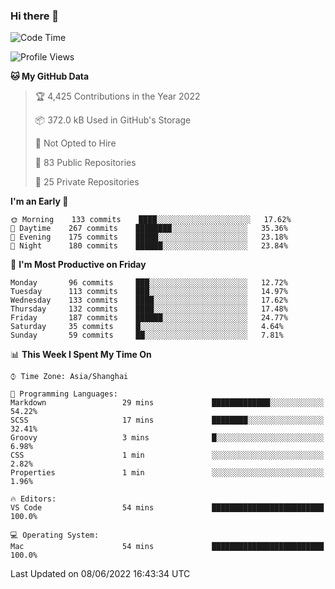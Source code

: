 ### Hi there 👋

<!--
**qbosen/qbosen** is a ✨ _special_ ✨ repository because its `README.md` (this file) appears on your GitHub profile.

Here are some ideas to get you started:

- 🔭 I’m currently working on ...
- 🌱 I’m currently learning ...
- 👯 I’m looking to collaborate on ...
- 🤔 I’m looking for help with ...
- 💬 Ask me about ...
- 📫 How to reach me: ...
- 😄 Pronouns: ...
- ⚡ Fun fact: ...
-->

<!--START_SECTION:waka-->
![Code Time](http://img.shields.io/badge/Code%20Time-0%20secs-blue)

![Profile Views](http://img.shields.io/badge/Profile%20Views-2-blue)

**🐱 My GitHub Data** 

> 🏆 4,425 Contributions in the Year 2022
 > 
> 📦 372.0 kB Used in GitHub's Storage 
 > 
> 🚫 Not Opted to Hire
 > 
> 📜 83 Public Repositories 
 > 
> 🔑 25 Private Repositories  
 > 
**I'm an Early 🐤** 

```text
🌞 Morning    133 commits    ████░░░░░░░░░░░░░░░░░░░░░   17.62% 
🌆 Daytime    267 commits    ████████░░░░░░░░░░░░░░░░░   35.36% 
🌃 Evening    175 commits    █████░░░░░░░░░░░░░░░░░░░░   23.18% 
🌙 Night      180 commits    ██████░░░░░░░░░░░░░░░░░░░   23.84%

```
📅 **I'm Most Productive on Friday** 

```text
Monday       96 commits     ███░░░░░░░░░░░░░░░░░░░░░░   12.72% 
Tuesday      113 commits    ███░░░░░░░░░░░░░░░░░░░░░░   14.97% 
Wednesday    133 commits    ████░░░░░░░░░░░░░░░░░░░░░   17.62% 
Thursday     132 commits    ████░░░░░░░░░░░░░░░░░░░░░   17.48% 
Friday       187 commits    ██████░░░░░░░░░░░░░░░░░░░   24.77% 
Saturday     35 commits     █░░░░░░░░░░░░░░░░░░░░░░░░   4.64% 
Sunday       59 commits     ██░░░░░░░░░░░░░░░░░░░░░░░   7.81%

```


📊 **This Week I Spent My Time On** 

```text
⌚︎ Time Zone: Asia/Shanghai

💬 Programming Languages: 
Markdown                 29 mins             █████████████░░░░░░░░░░░░   54.22% 
SCSS                     17 mins             ████████░░░░░░░░░░░░░░░░░   32.41% 
Groovy                   3 mins              █░░░░░░░░░░░░░░░░░░░░░░░░   6.98% 
CSS                      1 min               ░░░░░░░░░░░░░░░░░░░░░░░░░   2.82% 
Properties               1 min               ░░░░░░░░░░░░░░░░░░░░░░░░░   1.96%

🔥 Editors: 
VS Code                  54 mins             █████████████████████████   100.0%

💻 Operating System: 
Mac                      54 mins             █████████████████████████   100.0%

```


 Last Updated on 08/06/2022 16:43:34 UTC
<!--END_SECTION:waka-->
